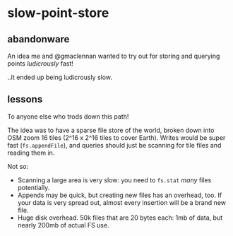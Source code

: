 # slow-point-store

## abandonware

An idea me and @gmaclennan wanted to try out for storing and querying points
*ludicrously* fast!

..It ended up being ludicrously slow.

## lessons

To anyone else who trods down this path!

The idea was to have a sparse file store of the world, broken down into OSM zoom
16 tiles (2^16 x 2^16 tiles to cover Earth). Writes would be super fast
(`fs.appendFile`), and queries should just be scanning for tile files and
reading them in.

Not so:

- Scanning a large area is very slow: you need to `fs.stat` *many* files
  potentially.
- Appends may be quick, but creating new files has an overhead, too. If your
  data is very spread out, almost every insertion will be a brand new file.
- Huge disk overhead. 50k files that are 20 bytes each: 1mb of data, but nearly
  200mb of actual FS use.

